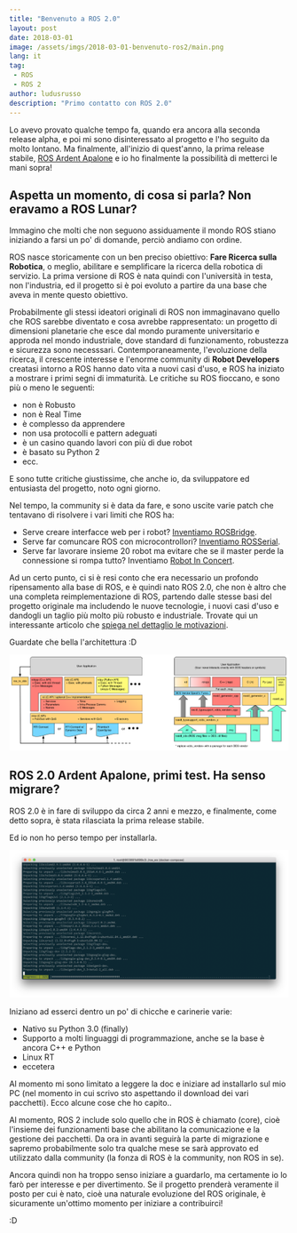 ```yaml
---
title: "Benvenuto a ROS 2.0"
layout: post
date: 2018-03-01
image: /assets/imgs/2018-03-01-benvenuto-ros2/main.png
lang: it
tag:
 - ROS
 - ROS 2
author: ludusrusso
description: "Primo contatto con ROS 2.0"
---
```


Lo avevo provato qualche tempo fa, quando era ancora alla seconda release alpha, e poi mi sono disinteressato al progetto e l'ho seguito da molto lontano. Ma finalmente, all'inizio di quest'anno, la prima release stabile, [ROS Ardent Apalone](https://github.com/ros2/ros2/wiki/Release-Ardent-Apalone) e io ho finalmente la possibilità di metterci le mani sopra!

## Aspetta un momento, di cosa si parla? Non eravamo a ROS Lunar?

Immagino che molti che non seguono assiduamente il mondo ROS stiano iniziando a farsi un po' di domande, perciò andiamo con ordine.

ROS nasce storicamente con un ben preciso obiettivo: **Fare Ricerca sulla Robotica**, o meglio, abilitare e semplificare la ricerca della robotica di servizio. La prima versione di ROS è nata quindi con l'università in testa, non l'industria, ed il progetto si è poi evoluto a partire da una base che aveva in mente questo obiettivo.

Probabilmente gli stessi ideatori originali di ROS non immaginavano quello che ROS sarebbe diventato e cosa avrebbe rappresentato: un progetto di dimensioni planetarie che esce dal mondo puramente universitario e approda nel mondo industriale, dove standard di funzionamento, robustezza e sicurezza sono necesssari. Contemporaneamente, l'evoluzione della ricerca, il crescente interesse e l'enorme community di **Robot Developers** creatasi intorno a ROS hanno dato vita a nuovi casi d'uso, e ROS ha iniziato a mostrare i primi segni di immaturità. Le critiche su ROS fioccano, e sono più o meno le seguenti:

 - non è Robusto
 - non è Real Time
 - è complesso da apprendere
 - non usa protocolli e pattern adeguati
 - è un casino quando lavori con più di due robot
 - è basato su Python 2
 - ecc.

E sono tutte critiche giustissime, che anche io, da sviluppatore ed entusiasta del progetto, noto ogni giorno.

Nel tempo, la community si è data da fare, e sono uscite varie patch che tentavano di risolvere i vari limiti che ROS ha:

 - Serve creare interfacce web per i robot? [Inventiamo ROSBridge](http://wiki.ros.org/rosbridge_suite).
 - Serve far comuncare ROS con microcontrollori? [Inventiamo ROSSerial](http://wiki.ros.org/rosserial).
 - Serve far lavorare insieme 20 robot ma evitare che se il master perde la connessione si rompa tutto? Inventiamo [Robot In Concert](http://wiki.ros.org/rocon).

Ad un certo punto, ci si è resi conto che era necessario un profondo ripensamento alla base di ROS, e è quindi nato ROS 2.0, che non è altro che una completa reimplementazione di ROS, partendo dalle stesse basi del progetto originale ma includendo le nuove tecnologie, i nuovi casi d'uso e dandogli un taglio più molto più robusto e industriale. Trovate qui un interessante articolo che [spiega nel dettaglio le motivazioni](http://design.ros2.org/articles/why_ros2.html).

Guardate che bella l'architettura :D

![ROS 2.0 Installazione](/assets/imgs/2018-03-01-benvenuto-ros2/ros_stack.png)


## ROS 2.0 Ardent Apalone, primi test. Ha senso migrare?

ROS 2.0 è in fare di sviluppo da circa 2 anni e mezzo, e finalmente, come detto sopra, è stata rilasciata la prima release stabile.

Ed io non ho perso tempo per installarla.

![ROS 2.0 Installazione](/assets/imgs/2018-03-01-benvenuto-ros2/install.png)

Iniziano ad esserci dentro un po' di chicche e carinerie varie:

 - Nativo su Python 3.0 (finally)
 - Supporto a molti linguaggi di programmazione, anche se la base è ancora C++ e Python
 - Linux RT
 - eccetera

Al momento mi sono limitato a leggere la doc e iniziare ad installarlo sul mio PC (nel momento in cui scrivo sto aspettando il download dei vari pacchetti). Ecco alcune cose che ho capito..

Al momento, ROS 2 include solo quello che in ROS è chiamato (core), cioè l'insieme dei funzionamenti base che abilitano la comunicazione e la gestione dei pacchetti. Da ora in avanti seguirà la parte di migrazione e sapremo probabilmente solo tra qualche mese se sarà approvato ed utilizzato dalla community (la fonza di ROS è la community, non ROS in se). 

Ancora quindi non ha troppo senso iniziare a guardarlo, ma certamente io lo farò per interesse e per divertimento. Se il progetto prenderà veramente il posto per cui è nato, cioè una naturale evoluzione del ROS originale, è sicuramente un'ottimo momento per iniziare a contribuirci!

:D

